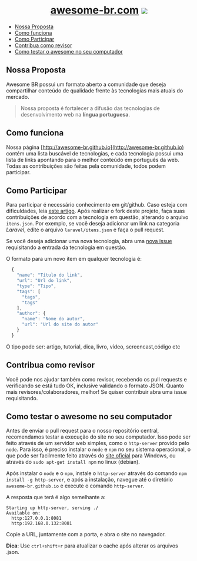 
<h1 align="center">
<a href="http://awesome-br.com" target="_blank">awesome-br.com</a>
<img src="https://cloud.githubusercontent.com/assets/1509692/10661390/79f3033a-788c-11e5-97df-a90e5e5a4f49.png"/>
</h1>

  - [Nossa Proposta](#nossa-proposta)
  - [Como funciona](#como-funciona)
  - [Como Participar](#como-participar)
  - [Contribua como revisor](#contribua-como-revisor)
  - [Como testar o awesome no seu computador](#como-testar-o-awesome-no-seu-computador)

## Nossa Proposta

Awesome BR possui um formato aberto a comunidade que deseja compartilhar conteúdo de qualidade frente às tecnologias mais atuais do mercado. 

>Nossa proposta é fortalecer a difusão das tecnologias de desenvolvimento web na **língua portuguesa**. 

## Como funciona

Nossa página [http://awesome-br.github.io](http://awesome-br.github.io) contém uma lista buscável de tecnologias, e cada tecnologia possui uma lista de links apontando para o melhor conteúdo em português da web. Todas as contribuições são feitas pela comunidade, todos podem participar.

## Como Participar

Para participar é necessário conhecimento em git/github. Caso esteja com dificuldades, leia [este artigo](http://tableless.com.br/tudo-que-voce-queria-saber-sobre-git-e-github-mas-tinha-vergonha-de-perguntar/). Após realizar o fork deste projeto, faça suas contribuições de acordo com a tecnologia em questão, alterando o arquivo `itens.json`. Por exemplo, se você deseja adicionar um link na categoria *Laravel*, edite o arquivo `laravel/itens.json` e faça o pull request. 

Se você deseja adicionar uma nova tecnologia, abra uma [nova issue](https://github.com/awesome-br/awesome-br.github.io/issues/new) requisitando a entrada da tecnologia em questão.

O formato para um novo item em qualquer tecnologia é:

```javascript
  {
    "name": "Título do link",
    "url": "Url do link",
    "type": "Tipo",
    "tags": [
      "tags",
      "tags"
    ],
    "author": {
      "name": "Nome do autor",
      "url": "Url do site do autor"
    }
  }
``` 
O tipo pode ser: artigo, tutorial, dica, livro, vídeo, screencast,código etc

## Contribua como revisor

Você pode nos ajudar também como revisor, recebendo os pull requests e verificando se está tudo OK, inclusive  validando o formato JSON. Quanto mais revisores/colaboradores, melhor! Se quiser contribuir abra uma issue requisitando.

## Como testar o awesome no seu computador

Antes de enviar o pull request para o nosso repositório central, recomendamos testar a execução do site no seu computador. Isso pode ser feito através de um servidor web simples, como o `http-server` provido pelo `node`. Para isso, é preciso instalar o `node` e `npm` no seu sistema operacional, o que pode ser facilmente feito através do [site oficial](https://nodejs.org/en/) para Windows, ou através do `sudo apt-get install npm` no linux (debian). 

Após instalar o `node` e o `npm`, instale o `http-server` através do comando `npm install -g http-server`, e após a instalação, navegue até o diretório `awesome-br.github.io` e execute o comando `http-server`.

A resposta que terá é algo semelhante a:

```
Starting up http-server, serving ./
Available on:
  http:127.0.0.1:8081
  http:192.168.0.132:8081
```

Copie a URL, juntamente com a porta, e abra o site no navegador. 

**Dica**: Use `ctrl+shift+r` para atualizar o cache após alterar os arquivos .json.

